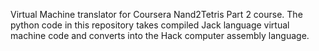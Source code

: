 Virtual Machine translator for Coursera Nand2Tetris Part 2 course. The python code in this repository takes compiled Jack language virtual machine code and converts into the Hack computer assembly language.
